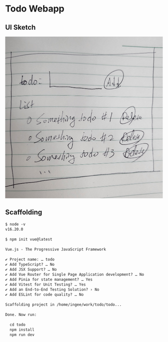# Todo Webapp

## UI Sketch
<img src="todo-sketch.jpg" alt="UI Sketch" width="640" />

## Scaffolding
```
$ node -v
v16.20.0

$ npm init vue@latest

Vue.js - The Progressive JavaScript Framework

✔ Project name: … todo
✔ Add TypeScript? … No
✔ Add JSX Support? … No
✔ Add Vue Router for Single Page Application development? … No
✔ Add Pinia for state management? … Yes
✔ Add Vitest for Unit Testing? … Yes
✔ Add an End-to-End Testing Solution? › No
✔ Add ESLint for code quality? … No

Scaffolding project in /home/ingee/work/todo/todo...

Done. Now run:

  cd todo
  npm install
  npm run dev

```
